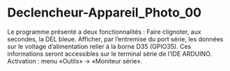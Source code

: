 # Declencheur-Appareil_Photo_00
Le programme présenté a deux fonctionnalités : Faire clignoter, aux secondes, la DEL bleue.  Afficher, par l’entremise du port série, les données sur le voltage d’alimentation relier à la borne D35 (GPIO35). Ces informations seront accessibles sur le terminal série de l’IDE ARDUINO. Activation : menu «Outils» -> «Moniteur série».

